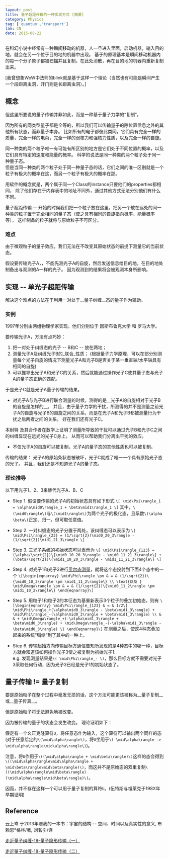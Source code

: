 ```yaml
---
layout: post
title: 量子超距传输的一种实现方式 [摘要]
category: Physics
tag: ['quantum','transport']
lan: CN
date: 2015-08-22
---
```


在科幻小说中经常有一种瞬间移动的机器，人一旦进入里面，启动机器，输入目的地，就会在另一个位于目的地的机器中出现。
基于的原理基本是瞬间移动机器内的每一个分子原子都被扫描并且复制，在此处消散，再在目的地的机器内重新复制出来。

[我曾想象WoW中法师的blink就是基于这样一个理论（当然也有可能是瞬间产生一个段距离虫洞，开门则是长距离虫洞）。]

<!--preview-->

## 概念

但这里所要说的量子传输并非如此，而是一种基于量子力学的“复制”。

因为所有的同类型量子都是全等的，所以我们可以传输量子的除位置信息之外的其他所有状态，而非量子本身。
比如所有的电子都彼此类同，它们具有完全一样的质量，完全一样的电荷，完全一样的弱核力和强核力性质，以及完全一样的自旋。

同一种类的两个粒子唯一有可能有所区别的地方是它们处于不同位置的概率，以及它们具有特定的速度和能量的概率。
科学的说法是同一种类的两个粒子处于同一种量子态。<br/>
但是当同一种类的两个粒子处于同一种量子态的话，它们之间的唯一区别就是一个粒子有极大的概率在这，而另一个粒子有极大的概率在那。

用软件的概念就是，两个属于同一个Class的instance只要他们的properties都相同，
除了他们存在于内存表中的地址不同外，通过其他方式无法分别他们有什么不同。

量子超距传输 --  开始的时候我们把一个粒子放在这里，把另一个放在远处的同一种类的粒子置于完全相同的量子态（使之具有相同的自旋指向概率、能量概率等），
这样制备的粒子就将与原始粒子不可区分。

### 难点

由于微观粒子的量子效应，我们无法在不改变其原始状态的前提下测量它的当前状态。

假设要传输光子A，，不能先测光子A的自旋，然后发送信息给目的地，在目的地处制备出与观测的A一样的光子。
因为观测到的结果将会被观测本身所影响。

## 实现 -- 单光子超距传输

解决这个难点的方法在于利用一对处于__量子纠缠__态的量子作为辅助。

### 实例

1997年分别由两组物理学家实现。他们分别位于 因斯布鲁克大学 和 罗马大学。

要传输光子A，方法有点巧妙：
1. 把一对处于纠缠态的光子 -- B和C -- 放在两地；
2. 测量光子A及纠缠光子B的_联合_性质；
(根据量子力学原理，可以在部分别测量每个光子自旋的情况下测量光子A和光子B是否关于某一垂直轴/水平轴具有相同的自旋)
3. 可以推导出光子A和光子C的关系，然后就能通过操作光子C使其量子态与光子A的量子态正确的匹配。

于是光子C就是光子A量子传输的结果。

* 对光子A与光子B进行联合测量的时候，测得的是__光子A的自旋相对于光子B的自旋是怎样的__。
并且，由于量子力学的干扰，所测得的并不是测量之前光子A的自旋与光子B的自旋之间的关系，而是在光子A和光子B都被测量行为干扰之后两者之间的关系。
好在我们还有光子C。

本耐特 及其合作者在数学上证明了测量所导致的干扰可以通过光子B和光子C之间的纠缠显现在远光的光子C身上。
从而可以帮助我们分离出干扰的效应。

* 不仅光子A的自旋可以被复制，光子A的量子态的其他性质也可以被复制。

传输的结果：
光子A的原始条状态被破坏，光子C就成了唯一一个具有原始光子态的光子。
并且，我们还是不知道光子A的量子态。

### 理论推导

以下用光子1、2、3来替代光子A、B、C

* Step 1. 假设要传输的光子A的初始状态具有如下形式
`\[ \mid\Psi\rangle_1 = \alpha\mid0\rangle_1 + \beta\mid1\rangle_1 \]`
其中，`\(\mid0\rangle\)`与`\(\mid1\rangle\)`为两个光子的极化态，且系数`\(\alpha \beta\)`正定、归一，但可取任意值。

* Step 2. 一对纠缠态的光子分置于两处，该纠缠态可以表示为
`\[ \mid\Psi\rangle_{23} = (1/\sqrt{2})\mid0_20_3\rangle - (1/\sqrt{2})\mid1_21_3\rangle \]`

* Step 3. 三光子系统的初始状态可以表示为
`\[ \mid\Psi\rangle_{123} = (\alpha/\sqrt{2})\{\mid0_10_20_3\rangle - \mid0_11_21_3\rangle\} + (\beta/\sqrt{2})\{\mid1_10_20_3\rangle - \mid1_11_21_3\rangle\} \]`

* Step 4. 对光子1和光子2进行[贝尔态测量](http://baike.baidu.com/view/9175203.htm)，就将这个态投射到下面4个态中的一个
`\[\begin{eqnarray} \mid\Phi\rangle_\pm & = & (1/\sqrt{2})\{\mid0_10_2\rangle \pm \mid1_11_2\rangle\} \\
\text{以及 } \mid\Omega\rangle_\pm & = & (1/\sqrt{2})\{\mid0_11_2\rangle \pm \mid1_10_2\rangle\} \end{eqnarray}\]`

* Step 5. 用粒子1和粒子2的本征态为基重新表示3个粒子的叠加初始态，则有
`\[\begin{eqnarray} \mid\Psi\rangle_{123} & = & 1/2\{ \mid\Phi\rangle_+(\alpha\mid0_3\rangle - \beta\mid1_3\rangle) + \mid\Phi\rangle_-(\alpha\mid0_3\rangle + \beta\mid1_3\rangle) \\ & & + \mid\Omega\rangle_+(-\alpha\mid1_3\rangle + \beta\mid0_3\rangle) + \mid\Omega\rangle_-(-\alpha\mid1_3\rangle - \beta\mid0_3\rangle) \} \end{eqnarray}\]`
在测量之后，使这4种态叠加起来的系统“塌缩”到了其中的一种上。

* Step 6. 传输起始方向传输目标方通信告知所发现的是4种态中的哪一种，目标方就会知道该如何操作光子3使之被复制为初始光子1. <br/>
    e.g. 发现测量结果是`\( \mid\Phi\rangle_- \)`，那么目标方就不需要对光子3采取任何行动，因为光子3已经是光子1的初始状态了。

## 量子传输 != 量子复制

要是原始粒子在整个过程中毫发无损的话，这个方法可能更该被称为__量子复制__或__量子传真__。

但是原始粒子将无法避免地被改变。

因为被传输的量子的状态会发生改变。
理论证明如下：

假定有一个幺正克隆算符`U`，将任意态作为输入，这个算符可以输出两个同样的态(对于任意给定的`\(\mid\alpha\rangle\)`，将`U`坐用于`\( \mid\alpha\rangle -> \mid\alpha\rangle\mid\alpha\rangle\)`)。

注意，将`U`作用于`\((\mid\alpha\rangle + \mid\beta\rangle)\)`这样的态会得到`\((\mid\alpha\rangle\mid\alpha\rangle + \mid\beta\rangle\mid\beta\rangle)\)`，而这并不是原始态的双重复制`\((\mid\alpha\rangle\mid\beta\rangle)(\mid\alpha\rangle\mid\beta\rangle)\)`。

因而，并不存在这样一个可以用于量子复制的算符`U`。(伍特斯与祖莱克于198X年早期证明)

## Reference

云上岑 于2013年赠我的一本书：宇宙的结构 -- 空间、时间以及真实性的意义, 布赖恩*格林/著, 刘茗引/译

[走近量子纠缠-18-量子隐形传输（一）](http://blog.sciencenet.cn/blog-677221-550786.html)

[走近量子纠缠-18-量子隐形传输（二）](http://blog.sciencenet.cn/blog-677221-552450.html)

